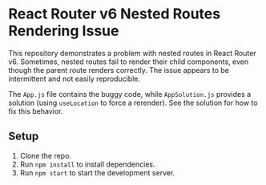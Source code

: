 # React Router v6 Nested Routes Rendering Issue

This repository demonstrates a problem with nested routes in React Router v6.  Sometimes, nested routes fail to render their child components, even though the parent route renders correctly.  The issue appears to be intermittent and not easily reproducible. 

The `App.js` file contains the buggy code, while `AppSolution.js` provides a solution (using `useLocation` to force a rerender).  See the solution for how to fix this behavior.

## Setup

1. Clone the repo.
2. Run `npm install` to install dependencies.
3. Run `npm start` to start the development server.